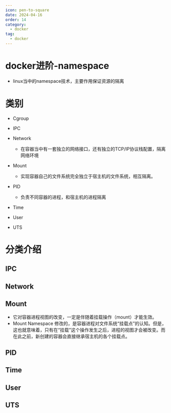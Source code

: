 ```yaml
---
icon: pen-to-square
date: 2024-04-16
order: 14
category:
  - docker
tag:
  - docker
---
```

# docker进阶-namespace

- linux当中的namespace技术，主要作用保证资源的隔离

# 类别

- Cgroup
- IPC
- Network
  - 在容器当中有一套独立的网络接口，还有独立的TCP/IP协议栈配置，隔离网络环境

- Mount
  - 实现容器自己的文件系统完全独立于宿主机的文件系统，相互隔离。

- PID
  - 负责不同容器的进程，和宿主机的进程隔离

- Time
- User
- UTS

# 分类介绍

## IPC



## Network





## Mount

- 它对容器进程视图的改变，一定是伴随着挂载操作（mount）才能生效。
- Mount Namespace 修改的，是容器进程对文件系统“挂载点”的认知。但是，这也就意味着，只有在“挂载”这个操作发生之后，进程的视图才会被改变。而在此之前，新创建的容器会直接继承宿主机的各个挂载点。

## PID



## Time



## User



## UTS

